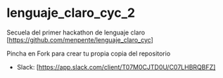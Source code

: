 # lenguaje_claro_cyc_2

Secuela del primer hackathon de lenguaje claro [https://github.com/menpente/lenguaje_claro_cyc]

Pincha en Fork para crear tu propia copia del repositorio

* Slack: [https://app.slack.com/client/T07M0CJTD0U/C07LHBRQBFZ]

